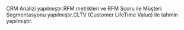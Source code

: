 CRM Analizi yapılmıştır.RFM metrikleri ve RFM Scoru ile Müşteri Segmentasyonu yapılmıştır.CLTV (Customer LifeTime Value) ile tahmin yapılmıştır.
